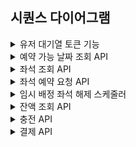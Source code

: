 ## 시퀀스 다이어그램
<details>
<summary>유저 대기열 토큰 기능</summary>
<div markdown="1">

- 사용자는 5초 간격으로 대기열 상태를 조회합니다.
- 시스템은 사용자의 대기 순번과 토큰 상태를 기준으로 입장 가능 여부를 판단합니다.
- 정원이 가득 찬 경우에는 현재 대기 순번만 계산하여 응답합니다.

```mermaid
sequenceDiagram
    autonumber
    participant 사용자
    participant UserController
    participant WaitingTokenService
    participant WaitingTokenRepository
    participant UserRepository

    note over 사용자, UserController: 사용자 → 대기열 토큰 요청

    사용자->>UserController: 대기열 토큰 요청
    UserController->>WaitingTokenService: 토큰 발급 요청 (userId)
    WaitingTokenService->>WaitingTokenRepository: 사용자 ID로 기존 토큰 조회

    alt 기존 토큰 존재
        note right of WaitingTokenService: 만료 여부 확인 후 재사용 또는 재발급
        WaitingTokenService-->>UserController: 기존 토큰 반환
    else
        WaitingTokenService->>UserRepository: 사용자 정보 조회
        WaitingTokenService->>WaitingTokenRepository: 새 토큰 저장 (상태 = WAITING)
        WaitingTokenService-->>UserController: 신규 토큰 반환
    end
    UserController-->>사용자: 토큰 응답

    loop 5초 간격
        사용자->>UserController: 대기 상태 확인 요청
        UserController->>WaitingTokenService: 상태 확인 요청
        WaitingTokenService->>WaitingTokenRepository: 사용자 토큰 조회

        alt 상태 = ACTIVE
            WaitingTokenService-->>UserController: 입장 가능 응답
        else 상태 = WAITING
            note right of WaitingTokenService: 순번 조회 후 필요 시 ACTIVE로 갱신
            WaitingTokenService-->>UserController: 대기 순번 응답
        else 상태 = EXPIRED
            WaitingTokenService-->>UserController: 만료 안내 응답
        end

        UserController-->>사용자: 상태 응답
    end
```

</div>
</details>

<details>
<summary>예약 가능 날짜 조회 API</summary>
<div markdown="1">

- 사용자는 대기열 토큰을 포함해 예약 가능한 날짜를 요청합니다.
- 토큰이 유효한 경우에만 해당 콘서트의 예약 가능 일정을 조회해 응답합니다.

```mermaid
sequenceDiagram
    autonumber
    participant 사용자
    participant UserController
    participant ConcertService
    participant ConcertRepository

    사용자 ->> UserController: 예약 가능한 날짜 조회 요청
    UserController ->> ConcertService: 예약 가능한 날짜 목록 요청
    ConcertService ->> ConcertRepository: 공연 일정 조회
    ConcertService -->> UserController: 예약 가능한 날짜 목록 반환
    UserController -->> 사용자: 날짜 목록 응답
```

</div>
</details>

<details>
<summary>좌석 조회 API</summary>
<div markdown="1">

- 사용자는 대기열 토큰을 포함해 좌석 정보를 요청합니다.
- 토큰이 유효한 경우에만 해당 콘서트의 회차의 좌석 목록을 조회해 응답합니다.

```mermaid
sequenceDiagram
    autonumber
    participant 사용자
    participant UserController
    participant ConcertSeatService
    participant ConcertSeatRepository

    사용자 ->> UserController: 공연 좌석 목록 조회 요청
    UserController ->> ConcertSeatService: 사용 가능한 좌석 요청
    ConcertSeatService ->> ConcertSeatRepository: 공연 좌석 목록 조회
    ConcertSeatService -->> UserController: 사용 가능한 좌석 목록 반환
    UserController -->> 사용자: 좌석 목록 응답
```

</div>
</details>

<details>
<summary>좌석 예약 요청 API</summary>
<div markdown="1">

- 사용자는 날짜와 좌석 번호, 대기열 토큰을 포함해 좌석 예약을 요청합니다.
- 토큰이 유효하고 좌석이 예약 가능한 경우, 해당 좌석을 5분간 임시로 배정하며 예약 요청을 완료합니다.

```mermaid
sequenceDiagram
    autonumber
    actor 사용자
    participant UserController
    participant ConcertSeatService
    participant ReservationService

    사용자 ->> UserController: 좌석 예약 요청 (날짜, 좌석 정보 포함)
    UserController ->> ConcertSeatService: 좌석 임시 배정 요청

    alt 좌석 예약 가능
        note right of ConcertSeatService: 5분간 임시 배정 유지
        UserController ->> ReservationService: 임시 예약 생성 요청
        UserController -->> 사용자: 좌석 예약 성공 응답
    else 좌석이 이미 임시 배정됨
        UserController -->> 사용자: 좌석 예약 불가 응답
    end
```

</div>
</details>

<details>
<summary>임시 배정 좌석 해제 스케줄러</summary>
<div markdown="1">

```mermaid
sequenceDiagram
    participant 스케줄러
    participant 좌석 as ConcertScheduleSeatService

    note over 스케줄러, 좌석: ※ 임시 배정된 좌석을 일정 주기로 해제

    loop 일정 주기
        스케줄러 ->> 좌석: 임시 배정 만료 여부 확인
        alt 만료된 좌석 존재
            좌석 ->> 좌석: 임시 배정 해제 처리
        else 해제할 좌석 없음
            note over 스케줄러: 대기
        end
    end

```

</div>
</details>

<details>
<summary>잔액 조회 API</summary>
<div markdown="1">

- 이 API는 대기열 토큰 없이도 호출 가능하며 사용자 ID를 통해 잔액 정보를 반환합니다.

```mermaid
sequenceDiagram
    autonumber
    actor 사용자
    participant UserController
    participant CashService
    participant CashRepository

    사용자 ->> UserController: 잔액 조회 요청
    UserController ->> CashService: 사용자 잔액 확인 요청
    CashService ->> CashRepository: 사용자 캐시 정보 조회

    alt 캐시 정보 존재
        CashRepository -->> CashService: 잔액 정보 반환
    else 캐시 정보 없음
        CashRepository -->> CashService: 기본 잔액(0원) 반환
    end

    CashService -->> UserController: 잔액 반환
    UserController -->> 사용자: 잔액 응답
```

</div>
</details>

<details>
<summary>충전 API</summary>
<div markdown="1">

- 사용자는 금액을 입력해 자신의 잔액을 충전할 수 있습니다.
- 시스템은 사용자 ID를 기반으로 캐시 정보를 조회하고 기존 정보가 없을 경우 기본 잔액 0으로 새로 생성한 뒤 충전 금액을 추가합니다.

```mermaid
sequenceDiagram
    autonumber
    actor 사용자
    participant UserController
    participant CashService
    participant CashRepository

    사용자 ->> UserController: 금액 충전 요청
    UserController ->> CashService: 사용자 캐시에 금액 추가 요청
    CashService ->> CashRepository: 사용자 캐시 정보 조회

    alt 기존 캐시 정보 있음
        CashService ->> CashRepository: 잔액에 금액 추가
    else 캐시 정보 없음
        CashService ->> CashRepository: 기본 잔액 0으로 생성 후 금액 추가
    end

    CashService -->> UserController: 충전 완료 응답
    UserController -->> 사용자: 충전 성공 안내
```

</div>
</details>

<details>
<summary>결제 API</summary>
<div markdown="1">

- 사용자는 유효한 대기열 토큰을 포함하여 결제를 요청할 수 있습니다.
- 시스템은 사용자 잔액을 확인하고, 잔액이 충분한 경우에만 좌석을 확정하고 결제 처리를 진행합니다.
- 결제가 완료되면 좌석 소유권이 확정되고, 대기열 토큰은 만료 처리됩니다.
- 좌석 확정에 실패할 경우 잔액은 롤백되며, 결제는 진행되지 않습니다.


```mermaid
sequenceDiagram
    autonumber
    actor 사용자
    participant UserController
    participant CashService
    participant ConcertSeatService
    participant PaymentService

    사용자 ->> UserController: 결제 요청
    UserController ->> CashService: 사용자 잔액 확인

    alt 잔액 부족
        UserController -->> 사용자: 에러 응답 (잔액 부족)
    else 잔액 충분
        CashService ->> CashService: 잔액 차감
        UserController ->> ConcertSeatService: 좌석 확정 요청

        alt 좌석 확정 성공
            UserController ->> PaymentService: 결제 정보 저장
            PaymentService ->> PaymentService: 대기열 토큰 만료 처리
            UserController -->> 사용자: 결제 완료 응답
        else 좌석 확정 실패
            CashService ->> CashService: 잔액 롤백 처리
            UserController -->> 사용자: 에러 응답 (좌석 확정 실패)
        end
    end
```

</div>
</details>